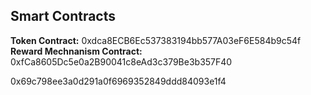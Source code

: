 ##  Smart Contracts
**Token Contract:** 0xdca8ECB6Ec537383194bb577A03eF6E584b9c54f
</br>
**Reward Mechnanism Contract:** 0xfCa8605Dc5e0a2B90041c8eAd3c379Be3b357F40

 0x69c798ee3a0d291a0f6969352849ddd84093e1f4